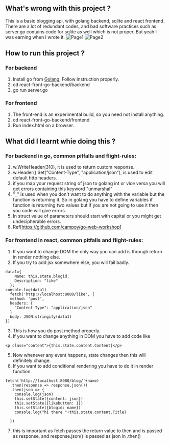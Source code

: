## What's wrong with this project ?
This is a basic blogging api, with golang backend, sqlite and react frontend. There are a lot of redundant codes, and bad software practices such as server.go contains code for sqlite as well which is not proper. But yeah I was earning when I wrote it.
![Page1](https://i.imgur.com/cDjJMJA.png)
![Page2](https://i.imgur.com/pH1pv4f.png)
## How to run this project ?
### For backend
1. Install go from [Golang](https://golang.org/doc/install?download=go1.11.linux-amd64.tar.gz), Follow instruction properly.
2. cd react-front-go-backend/backend
3. go run server.go
### For frontend
1. The front-end is an experimental build, so you need not install anything.
2. cd react-front-go-backend/frontend
3. Run index.html on a browser.
## What did I learnt whie doing this ?
### For backend in go, common pitfalls and flight-rules:
1. w.WriteHeader(310), it is used to return custom response.
2. w.Header().Set("Content-Type", "application/json"), is used to edit default http headers.
3. if you map your request string of json to golang int or vice versa you will get errors containing this keyword "unmarshal"
4. "_" is used when you don't want to do anything with the variable but the function is returning it. So in golang you have to define variables if function is returning two values but if you are not going to use it then you code will give errors.
5. In struct value of parameters should start with capital or you might get undecipherable errors.
6. Ref[https://github.com/campoy/go-web-workshop]
### For frontend in react, common pitfalls and flight-rules:
1. If you want to change DOM the only way you can add is through return in render nothing else.
2. If you try to add jsx somewhere else, you will fail badly.
```
data1={
    Name: this.state.blogid,
    Description: "like"
  };
console.log(data1)
  fetch('http://localhost:8080/like', {
  method: 'post',
  headers: {
    "Content-Type": "application/json"
  }
  body: JSON.stringify(data1)
})

```
3. This is how you do post method properly.
4. If you want to change anything in DOM you have to add code like 

```
<p class="content">{this.state.content.Content}</p>
```
5. Now whenever any event happens, state changes then this will definitely change.
6. If you want to add conditional rendering you have to do it in render function.

```
fetch('http://localhost:8080/blog/'+name)
  .then(response => response.json())
  .then(json => {
    console.log(json)
    this.setState({content: json})
    this.setState({likebutton: 1})
    this.setState({blogid: name})
    console.log("hi there "+this.state.content.Title)

  })
```
7. this is important as fetch passes the return value to then and is passed as response, and response.json() is passed as json in 
.then()

